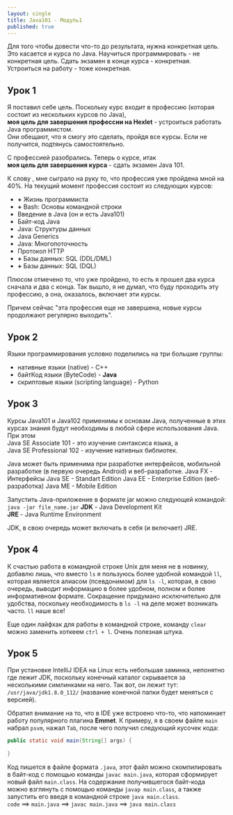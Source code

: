 ```yaml
---
layout: single
title: Java101 - Модуль1
published: true
---
```

Для того чтобы довести что-то до результата, нужна конкретная цель. Это касается и курса по Java.
Научиться программировать - не конкретная цель. Сдать экзамен в конце курса - конкретная. Устроиться на работу - тоже конкретная.

## Урок 1

Я поставил себе цель. Поскольку курс входит в профессию (которая состоит из нескольких курсов по Java),  
**моя цель для завершения профессии на Hexlet** - устроиться работать Java программистом.  
Они обещают, что я смогу это сделать, пройдя все курсы. Если не получится, подтянусь самостоятельно.

С профессией разобрались. Теперь о курсе, итак  
**моя цель для завершения курса** - сдать экзамен Java 101.  

К слову , мне сыграло на руку то, что профессия уже пройдена мной на 40%. На текущий момент профессия состоит из следующих курсов:  
- **+** Жизнь программиста  
- **+** Bash: Основы командной строки  
- Введение в Java (он и есть Java101)  
- Байт-код Java  
- Java: Структуры данных  
- Java Generics  
- Java: Многопоточность  
- Протокол HTTP  
- **+** Базы данных: SQL (DDL/DML)  
- **+** Базы данных: SQL (DQL)  

Плюсом отмечено то, что уже пройдено, то есть я прошел два курса сначала и два с конца. Так вышло, я не думал, что буду проходить эту профессию, а она, оказалось, включает эти курсы.

Причем сейчас "эта профессия еще не завершена, новые курсы продолжают регулярно выходить".

## Урок 2
Языки программирования условно поделились на три большие группы:

- нативные языки (native) - C++
- байтКод языки (ByteCode) - **Java**
- скриптовые языки (scripting language) - Python

## Урок 3

Курсы Java101 и Java102 применимы к основам Java, полученные в этих курсах знания будут необходимы в любой сфере использования Java. При этом  
Java SE Associate 101 - это изучение синтаксиса языка, а  
Java SE Professional 102 - изучение нативных библиотек.

Java может быть применима при разработке интерфейсов, мобильной разработке (в первую очередь Android) и веб-разработке.
Java FX - Интерфейсы
Java SE - Standart Edition
Java EE - Enterprise Edition (веб-разработка)
Java ME - Mobile Edition

Запустить Java-приложение в формате jar можно следующей командой:  
`java -jar file_name.jar`
**JDK** - Java Development Kit  
**JRE** - Java Runtime Environment  

JDK, в свою очередь может включать в себя (и включает) JRE.

## Урок 4

К счастью работа в командной строке Unix для меня не в новинку, добавлю лишь, что вместо `ls` я пользуюсь более удобной командой `ll`, которая является алиасом (псевдонимом) для `ls -l`, которая, в свою очередь, выводит информацию в более удобном, полном и более информативном формате. Сокращение придумано исключительно для удобства, поскольку необходимость в `ls -l` на деле может возникать часто. `ll` наше все!

Еще один лайфхак для работы в командной строке, команду `clear` можно заменить хоткеем `ctrl + l`. Очень полезная штука.

## Урок 5

При установке IntelliJ IDEA на Linux есть небольшая заминка, непонятно где лежит JDK, поскольку конечный каталог скрывается за несколькими симлинками на него. Так вот, он лежит тут: `/usr/java/jdk1.8.0_112/` (название конечной папки будет меняться с версией).

Обратил внимание на то, что в IDE уже встроено что-то, что напоминает работу популярного плагина **Emmet**. К примеру, я в своем файле `main` набрал `psvm`, нажал `Tab`, после чего получил следующий кусочек кода:

```java
public static void main(String[] args) {
    
}  
```

Код пишется в файле формата `.java`, этот файл можно скомпилировать в байт-код с помощью команды `javac main.java`, которая сформирует новый файл `main.class`. На содержание получившегося байт-кода можно взглянуть с помощью команды `javap main.class`, а также запустить его введя в командной строке `java main.class`.  
`code` ==> `main.java` ==> `javac main.java` ==> `java main.class`